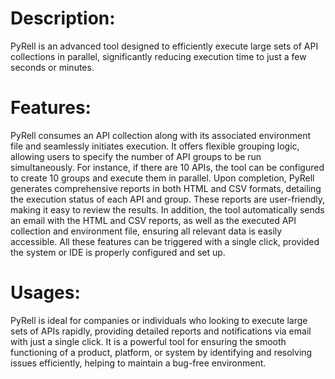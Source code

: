 <h1>Description:</h1>
PyRell is an advanced tool designed to efficiently execute large sets of API collections in parallel, significantly reducing execution time to just a few seconds or minutes.

<h1>Features:</h1>
PyRell consumes an API collection along with its associated environment file and seamlessly initiates execution.
It offers flexible grouping logic, allowing users to specify the number of API groups to be run simultaneously.
For instance, if there are 10 APIs, the tool can be configured to create 10 groups and execute them in parallel.
Upon completion, PyRell generates comprehensive reports in both HTML and CSV formats, detailing the execution status of each API and group.
These reports are user-friendly, making it easy to review the results.
In addition, the tool automatically sends an email with the HTML and CSV reports, as well as the executed API collection and environment file, ensuring all relevant data is easily accessible.
All these features can be triggered with a single click, provided the system or IDE is properly configured and set up.

<h1>Usages:</h1>
PyRell is ideal for companies or individuals who looking to execute large sets of APIs rapidly, providing detailed reports and notifications via email with just a single click. It is a powerful tool for ensuring the smooth functioning of a product, platform, or system by identifying and resolving issues efficiently, helping to maintain a bug-free environment.
